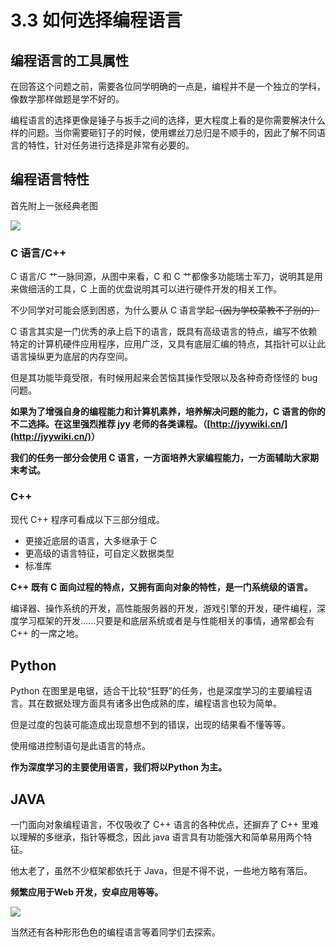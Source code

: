# 3.3 如何选择编程语言

## 编程语言的工具属性

在回答这个问题之前，需要各位同学明确的一点是，编程并不是一个独立的学科，像数学那样做题是学不好的。

编程语言的选择更像是锤子与扳手之间的选择，更大程度上看的是你需要解决什么样的问题。当你需要砸钉子的时候，使用螺丝刀总归是不顺手的，因此了解不同语言的特性，针对任务进行选择是非常有必要的。

## 编程语言特性

首先附上一张经典老图

![](https://cdn.xyxsw.site/boxcnW0YQY58RXhwdtRj5k6ndlc.jpeg)

### C 语言/C++

C 语言/C 艹一脉同源，从图中来看，C 和 C 艹都像多功能瑞士军刀，说明其是用来做细活的工具，C 上面的优盘说明其可以进行硬件开发的相关工作。

不少同学对可能会感到困惑，为什么要从 C 语言学起<del>（因为学校菜教不了别的）</del>

C 语言其实是一门优秀的承上启下的语言，既具有高级语言的特点，编写不依赖特定的计算机硬件应用程序，应用广泛，又具有底层汇编的特点，其指针可以让此语言操纵更为底层的内存空间。

但是其功能毕竟受限，有时候用起来会苦恼其操作受限以及各种奇奇怪怪的 bug 问题。

<strong>如果为了增强自身的编程能力和计算机素养，培养解决问题的能力，C 语言的你的不二选择。在这里强烈推荐 jyy 老师的各类课程。（</strong><strong>[http://jyywiki.cn/](http://jyywiki.cn/)</strong><strong>）</strong>

<strong>我们的任务一部分会使用 C 语言，一方面培养大家编程能力，一方面辅助大家期末考试。</strong>

### C++

现代 C++ 程序可看成以下三部分组成。

- 更接近底层的语言，大多继承于 C
- 更高级的语言特征，可自定义数据类型
- 标准库

<strong>C++ 既有 C 面向过程的特点，又拥有面向对象的特性，是一门系统级的语言。</strong>

编译器、操作系统的开发，高性能服务器的开发，游戏引擎的开发，硬件编程，深度学习框架的开发......只要是和底层系统或者是与性能相关的事情，通常都会有 C++ 的一席之地。

## Python

Python 在图里是电锯，适合干比较“狂野”的任务，也是深度学习的主要编程语言。其在数据处理方面具有诸多出色成熟的库，编程语言也较为简单。

但是过度的包装可能造成出现意想不到的错误，出现的结果看不懂等等。

使用缩进控制语句是此语言的特点。

<strong>作为深度学习的主要使用语言，我们将以</strong><strong>P</strong><strong>ython 为主。</strong>

## JAVA

一门面向对象编程语言，不仅吸收了 C++ 语言的各种优点，还摒弃了 C++ 里难以理解的多继承，指针等概念，因此 java 语言具有功能强大和简单易用两个特征。

他太老了，虽然不少框架都依托于 Java，但是不得不说，一些地方略有落后。

<strong>频繁应用于</strong><strong>W</strong><strong>eb 开发，安卓应用等等。</strong>

![](https://cdn.xyxsw.site/boxcnPv2FcyQxGLjYHThSaJNwRf.jpeg)

当然还有各种形形色色的编程语言等着同学们去探索。
